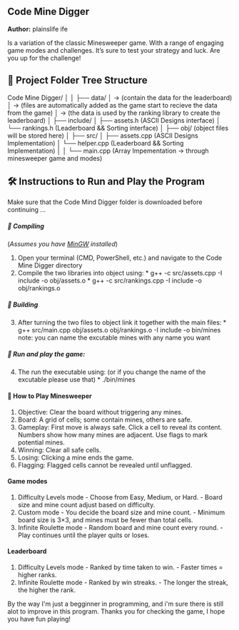 ## Code Mine Digger  
**Author:** plainslife ife

Is a variation of the classic Minesweeper game.
With a range of engaging game modes and challenges.
It’s sure to test your strategy and luck.
Are you up for the challenge!

##   Project Folder Tree Structure
Code Mine Digger/
│
│
├── data/ 
│     -> (contain the data for the leaderboard)
│     -> (files are automatically added as the game start to recieve the data from the game) 
│     -> (the data is used by the ranking library to create the leaderboard)
│
├── include/
│   ├── assets.h      (ASCII Designs interface) 
│   └── rankings.h    (Leaderboard && Sorting interface)
│
├── obj/              (object files will be stored here)
│
├── src/
│   ├── assets.cpp    (ASCII Designs Implementation)
│   └── helper.cpp    (Leaderboard && Sorting Implementation)
│
│
└── main.cpp (Array Impementation -> through minesweeper game and modes)

## 🛠️ Instructions to Run and Play the Program
Make sure that the Code Mind Digger folder is downloaded before continuing ...

##### 󰖷 Compiling  
(*Assumes you have [MinGW](https://sourceforge.net/projects/mingw/) installed*)
1. Open your terminal (CMD, PowerShell, etc.) and navigate to the Code Mine Digger directory
2. Compile the two libraries into object using:
       * g++ -c src/assets.cpp -I include -o obj/assets.o
       * g++ -c src/rankings.cpp -I include -o obj/rankings.o

#####   Building
3. After turning the two files to object link it together with the main files:
       * g++ src/main.cpp obj/assets.o obj/rankings.o -I include -o bin/mines
       note: you can name the excutable mines with any name you want       

#####  Run and play the game:
4. The run the executable using: (or if you change the name of the excutable please use that) 
       * ./bin/mines 

#### 🎯 How to Play Minesweeper
1. Objective: Clear the board without triggering any mines.
2. Board: A grid of cells; some contain mines, others are safe.
3. Gameplay:
    First move is always safe.
    Click a cell to reveal its content.
    Numbers show how many mines are adjacent.
    Use flags to mark potential mines.
4. Winning: Clear all safe cells.
5. Losing: Clicking a mine ends the game.
6. Flagging: Flagged cells cannot be revealed until unflagged.

#### Game modes
1. Difficulty Levels mode 
       - Choose from Easy, Medium, or Hard.
       - Board size and mine count adjust based on difficulty.
2. Custom mode 
       - You decide the board size and mine count.
       - Minimum board size is 3×3, and mines must be fewer than total cells.
3. Infinite Roulette mode 
       - Random board and mine count every round.
       - Play continues until the player quits or loses.
       
#### Leaderboard
1. Difficulty Levels mode
       - Ranked by time taken to win.
       - Faster times = higher ranks.
2. Infinite Roulette mode
       - Ranked by win streaks.
       - The longer the streak, the higher the rank.

By the way I'm just a begginner in programming, and i'm sure there is still alot to improve in this program.
Thanks you for checking the game, I hope you have fun playing!

